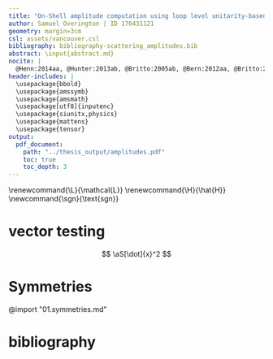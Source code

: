 ```yaml
---
title: "On-Shell amplitude computation using loop level unitarity-based techniques"
author: Samuel Overington | ID 170431121
geometry: margin=3cm
csl: assets/vancouver.csl
bibliography: bibliography-scattering_amplitudes.bib
abstract: \input{abstract.md}
nocite: |
  @Henn:2014aa, @Hunter:2013ab, @Britto:2005ab, @Bern:2012aa, @Britto:2005aa, @Arkani-Hamed:2012aa, @Plefka:2014aa, @Landau:1975aa
header-includes: |
  \usepackage{bbold}
  \usepackage{amssymb}
  \usepackage{amsmath}
  \usepackage[utf8]{inputenc}
  \usepackage{siunitx,physics}
  \usepackage{mattens}
  \usepackage{tensor}
output:
  pdf_document:
    path: "../thesis_output/amplitudes.pdf"
    toc: true
    toc_depth: 3
---
```


\renewcommand{\L}{\mathcal{L}}
\renewcommand{\H}{\hat{H}}
\newcommand{\sgn}{\text{sgn}}

# vector testing

$$
    \aS[\dot]{x}^2
$$



<!--
# Introduction
@import "00.introduction.md"
-->

# Symmetries
@import "01.symmetries.md"


<!--
# Theoretical Motivation

# Experimental setup:

# Results and Discussion

# Conclusions -->

# bibliography

